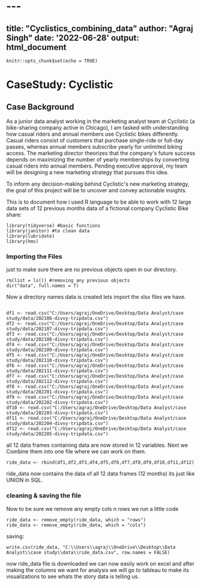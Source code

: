 # ---
title: "Cyclistics_combining_data"
author: "Agraj Singh"
date: '2022-06-28'
output: html_document
---

```{r setup, include=FALSE}
knitr::opts_chunk$set(echo = TRUE)
```

# CaseStudy: Cyclistic

## Case Background

As a junior data analyst working in the marketing analyst team at Cyclistic (a bike-sharing company active in Chicago), I am tasked with understanding how casual riders and annual members use Cyclistic bikes differently. Casual riders consist of customers that purchase single-ride or full-day passes, whereas annual members subscribe yearly for unlimited biking access. The marketing director theorizes that the company's future success depends on maximizing the number of yearly memberships by converting casual riders into annual members. Pending executive approval, my team will be designing a new marketing strategy that pursues this idea.

To inform any decision-making behind Cyclistic's new marketing strategy, the goal of this project will be to uncover and convey actionable insights.

This is to document how i used R language to be able to work with 12 large data sets of 12 previous months data of a fictional company Cyclistic Bike share:

```{r}
library(tidyverse) #basic functions
library(janitor) #to clean data
library(lubridate)
library(hms)
```

### Importing the Files

just to make sure there are no previous objects open in our directory.

```{r}
rm(list = ls()) #removing any previous objects
dir("data", full.names = T)
```

Now a directory names data is created lets import the xlsx files we have.
```{r}

df1 <- read.csv("C:/Users/agraj/OneDrive/Desktop/Data Analyst/case study/data/202106-divvy-tripdata.csv")
df2 <- read.csv("C:/Users/agraj/OneDrive/Desktop/Data Analyst/case study/data/202107-divvy-tripdata.csv")
df3 <- read.csv("C:/Users/agraj/OneDrive/Desktop/Data Analyst/case study/data/202108-divvy-tripdata.csv")
df4 <- read.csv("C:/Users/agraj/OneDrive/Desktop/Data Analyst/case study/data/202109-divvy-tripdata.csv")
df5 <- read.csv("C:/Users/agraj/OneDrive/Desktop/Data Analyst/case study/data/202110-divvy-tripdata.csv")
df6 <- read.csv("C:/Users/agraj/OneDrive/Desktop/Data Analyst/case study/data/202111-divvy-tripdata.csv")
df7 <- read.csv("C:/Users/agraj/OneDrive/Desktop/Data Analyst/case study/data/202112-divvy-tripdata.csv")
df8 <- read.csv("C:/Users/agraj/OneDrive/Desktop/Data Analyst/case study/data/202201-divvy-tripdata.csv")
df9 <- read.csv("C:/Users/agraj/OneDrive/Desktop/Data Analyst/case study/data/202202-divvy-tripdata.csv")
df10 <- read.csv("C:/Users/agraj/OneDrive/Desktop/Data Analyst/case study/data/202203-divvy-tripdata.csv")
df11 <- read.csv("C:/Users/agraj/OneDrive/Desktop/Data Analyst/case study/data/202204-divvy-tripdata.csv")
df12 <- read.csv("C:/Users/agraj/OneDrive/Desktop/Data Analyst/case study/data/202205-divvy-tripdata.csv")

```

all 12 data frames containing data are now stored in 12 variables. Next we Combine them into one file where we can work on them.

```{r}
ride_data <- rbind(df1,df2,df3,df4,df5,df6,df7,df8,df9,df10,df11,df12)
```
ride_data now contains the data of all 12 data frames (12 months) its just like UNION in SQL.

### cleaning & saving the file

Now to be sure we remove any empty cols n rows we run a little code

```{r}
ride_data <- remove_empty(ride_data, which = "rows")
ride_data <- remove_empty(ride_data, which = "cols")
```

saving:

```{r}
write.csv(ride_data, "C:\\Users\\agraj\\OneDrive\\Desktop\\Data Analyst\\case study\\data\\ride_data.csv", row.names = FALSE)
```

now ride_data file is downloaded we can now easily work on excel and after making the columns we want for analysis we will go to tableau to make its visualizations to see whats the story data is telling us.
